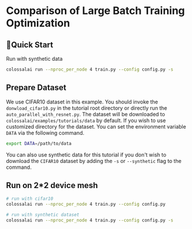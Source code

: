 # Comparison of Large Batch Training Optimization

## 🚀Quick Start
Run with synthetic data
```bash
colossalai run --nproc_per_node 4 train.py --config config.py -s
```


## Prepare Dataset

We use CIFAR10 dataset in this example. You should invoke the `donwload_cifar10.py` in the tutorial root directory or directly run the `auto_parallel_with_resnet.py`.
The dataset will be downloaded to `colossalai/examples/tutorials/data` by default.
If you wish to use customized directory for the dataset. You can set the environment variable `DATA` via the following command.

```bash
export DATA=/path/to/data
```

You can also use synthetic data for this tutorial if you don't wish to download the `CIFAR10` dataset by adding the `-s` or `--synthetic` flag to the command.


## Run on 2*2 device mesh

```bash
# run with cifar10
colossalai run --nproc_per_node 4 train.py --config config.py

# run with synthetic dataset
colossalai run --nproc_per_node 4 train.py --config config.py -s
```
